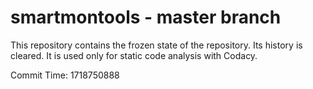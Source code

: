 # smartmontools - master branch

This repository contains the frozen state of the repository.
Its history is cleared. It is used only for static code
analysis with Codacy.

Commit Time: 1718750888